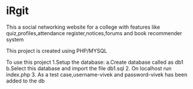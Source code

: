 # iRgit
This a social networking website for a college with features like quiz,profiles,attendance register,notices,forums and book recommender system

This project is created using PHP/MYSQL

To use this project
1.Setup the database:
  a.Create database called as db1
  b.Select this database and import the file db1.sql
2. On localhost run index.php 
3. As a test case,username-vivek and password-vivek has been added to the db
